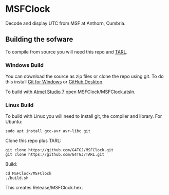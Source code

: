 # MSFClock
Decode and display UTC from MSF at Anthorn, Cumbria.

## Building the sofware

To compile from source you will need this repo and [TARL](https://github.com/G4TGJ/TARL).

### Windows Build

You can download the source as zip files or clone the repo using git. To do this install [Git for Windows](https://git-scm.com/download/win) or 
[GitHub Desktop](https://desktop.github.com/).

To build with [Atmel Studio 7](https://www.microchip.com/mplab/avr-support/atmel-studio-7) open MSFClock/MSFClock.atsln.

### Linux Build

To build with Linux you will need to install git, the compiler and library. For Ubuntu:

    sudo apt install gcc-avr avr-libc git
    
Clone this repo plus TARL:

    git clone https://github.com/G4TGJ/MSFClock.git
    git clone https://github.com/G4TGJ/TARL.git
    
Build:

    cd MSFClock/MSFClock
    ./build.sh

This creates Release/MSFClock.hex.
